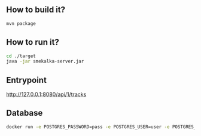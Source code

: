 ## How to build it?
``` bash
mvn package
```

## How to run it?
``` bash
cd ./target
java -jar smekalka-server.jar
```

## Entrypoint
http://127.0.0.1:8080/api/1/tracks

## Database
``` bash
docker run -e POSTGRES_PASSWORD=pass -e POSTGRES_USER=user -e POSTGRES_DB=tracks -p5432:5432 postgres
```